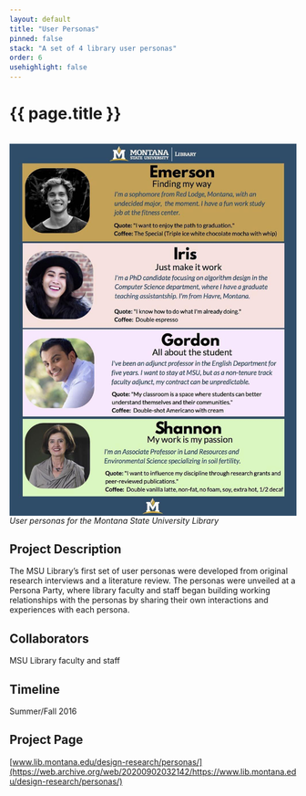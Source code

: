 ```yaml
---
layout: default
title: "User Personas"
pinned: false
stack: "A set of 4 library user personas" 
order: 6
usehighlight: false
---
```



# {{ page.title }}

<br>

<img style="display: block;" class="img-fluid" src="/assets/img/msu_library_persona_all.jpg" alt="user personas overview">
<em>User personas for the Montana State University Library</em>

## Project Description
The MSU Library’s first set of user personas were developed from original research interviews and a literature review. The personas were unveiled at a Persona Party, where library faculty and staff began building working relationships with the personas by sharing their own interactions and experiences with each persona.

## Collaborators
MSU Library faculty and staff

## Timeline
Summer/Fall 2016

## Project Page
[www.lib.montana.edu/design-research/personas/](https://web.archive.org/web/20200902032142/https://www.lib.montana.edu/design-research/personas/)
